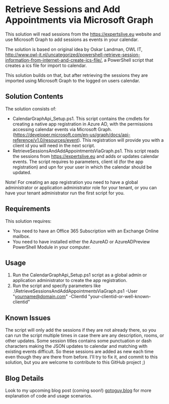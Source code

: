 # Retrieve Sessions and Add Appointments via Microsoft Graph

This solution will read sessions from the https://expertslive.eu website and use Microsoft Graph to add sessions as events in your calendar.

The solution is based on original idea by Oskar Landman, OWL IT, http://www.owl-it.nl/uncategorized/powershell-retrieve-session-information-from-internet-and-create-ics-file/, a PowerShell script that creates a ics file for import to calendar.

This solution builds on that, but after retrieving the sessions they are imported using Microsoft Graph to the logged on users calendar.

## Solution Contents

The solution consists of:
* CalendarGraphApi_Setup.ps1. This script contains the cmdlets for creating a native app registration in Azure AD, with the permissions accessing calendar events via Microsoft Graph. (https://developer.microsoft.com/en-us/graph/docs/api-reference/v1.0/resources/event). This registration will provide you with a client id you will need in the next script.
* RetrieveSessionsAndAddAppointmentsViaGraph.ps1. This script reads the sessions from https://expertslive.eu and adds or updates calendar events. The script requires to parameters, client id (for the app registration) and upn for your user in which the calendar should be updated.

Note! For creating an app registration you need to have a global administrator or application administrator role for your tenant, or you can have your tenant administrator run the first script for you.

## Requirements

This solution requires:

* You need to have an Office 365 Subscription with an Exchange Online mailbox.
* You need to have installed either the AzureAD or AzureADPreview PowerShell Module in your computer.

## Usage

1. Run the CalendarGraphApi_Setup.ps1 script as a global admin or application administrator to create the app registration.
1. Run the script and specify parameters like .\RetrieveSessionsAndAddAppointmentsViaGraph.ps1 -User "yourname@domain.com" -ClientId "your-clientid-or-well-known-clientid"

## Known Issues
The script will only add the sessions if they are not already there, so you can run the script multiple times in case there are any description, rooms, or other updates. Some session titles contains some punctuation or dash characters making the JSON updates to calendar and matching with existing events difficult. So these sessions are added as new each time even though they are there from before. I'll try to fix it, and commit to this solution, but you are welcome to contribute to this GitHub project ;)

## Blog Details
Look to my upcoming blog post (coming soon!) [gotoguy.blog](http://gotoguy.blog) for more explanation of code and usage scenarios.
